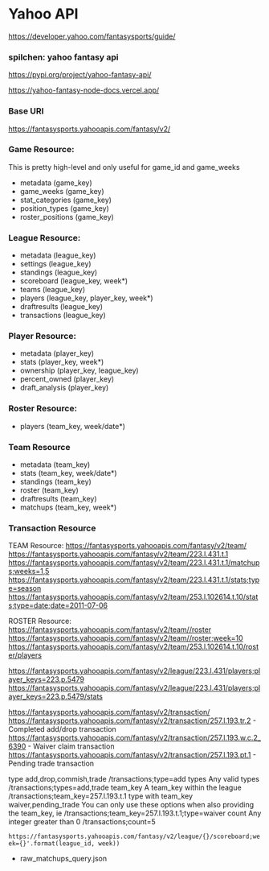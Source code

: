 # Yahoo API
<https://developer.yahoo.com/fantasysports/guide/>

### spilchen: yahoo fantasy api
<https://pypi.org/project/yahoo-fantasy-api/>

<https://yahoo-fantasy-node-docs.vercel.app/>

### Base URI
<https://fantasysports.yahooapis.com/fantasy/v2/>

### Game Resource:
This is pretty high-level and only useful for game_id and game_weeks
- metadata (game_key)
- game_weeks (game_key)
- stat_categories (game_key)
- position_types (game_key)
- roster_positions (game_key)

### League Resource:
- metadata (league_key)
- settings (league_key)
- standings (league_key)
- scoreboard (league_key, week*)
- teams (league_key)
- players (league_key, player_key, week*)
- draftresults (league_key)
- transactions (league_key)

### Player Resource:
- metadata (player_key)
- stats (player_key, week*)
- ownership (player_key, league_key)
- percent_owned (player_key)
- draft_analysis (player_key)

### Roster Resource:
- players (team_key, week/date*)

### Team Resource
- metadata (team_key)
- stats (team_key, week/date*)
- standings (team_key)
- roster (team_key)
- draftresults (team_key)
- matchups (team_key, week*)

### Transaction Resource


TEAM Resource:
https://fantasysports.yahooapis.com/fantasy/v2/team/
https://fantasysports.yahooapis.com/fantasy/v2/team/223.l.431.t.1
https://fantasysports.yahooapis.com/fantasy/v2/team/223.l.431.t.1/matchups;weeks=1,5
https://fantasysports.yahooapis.com/fantasy/v2/team/223.l.431.t.1/stats;type=season
https://fantasysports.yahooapis.com/fantasy/v2/team/253.l.102614.t.10/stats;type=date;date=2011-07-06


ROSTER Resource:
https://fantasysports.yahooapis.com/fantasy/v2/team//roster
https://fantasysports.yahooapis.com/fantasy/v2/team//roster;week=10
https://fantasysports.yahooapis.com/fantasy/v2/team/253.l.102614.t.10/roster/players

https://fantasysports.yahooapis.com/fantasy/v2/league/223.l.431/players;player_keys=223.p.5479
https://fantasysports.yahooapis.com/fantasy/v2/league/223.l.431/players;player_keys=223.p.5479/stats

https://fantasysports.yahooapis.com/fantasy/v2/transaction/
https://fantasysports.yahooapis.com/fantasy/v2/transaction/257.l.193.tr.2 - Completed add/drop transaction
https://fantasysports.yahooapis.com/fantasy/v2/transaction/257.l.193.w.c.2_6390 - Waiver claim transaction
https://fantasysports.yahooapis.com/fantasy/v2/transaction/257.l.193.pt.1 - Pending trade transaction

type	add,drop,commish,trade	/transactions;type=add
types	Any valid types	/transactions;types=add,trade
team_key	A team_key within the league	/transactions;team_key=257.l.193.t.1
type with team_key	waiver,pending_trade	You can only use these options when also providing the team_key, ie /transactions;team_key=257.l.193.t.1;type=waiver
count	Any integer greater than 0	/transactions;count=5



```https://fantasysports.yahooapis.com/fantasy/v2/league/{}/scoreboard;week={}'.format(league_id, week))```
* raw_matchups_query.json
